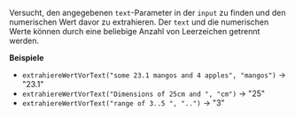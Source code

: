 Versucht, den angegebenen `text`-Parameter in der `input` zu finden und den numerischen Wert davor zu extrahieren. 
Der `text` und die numerischen Werte können durch eine beliebige Anzahl von Leerzeichen getrennt werden.

**Beispiele**

- `extrahiereWertVorText("some 23.1 mangos and 4 apples", "mangos")` &#8594; "23.1"
- `extrahiereWertVorText("Dimensions of 25cm and ", "cm")` &#8594; "25"
- `extrahiereWertVorText("range of 3..5 ", "..")` &#8594; "3"
